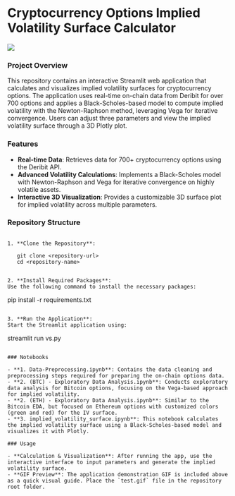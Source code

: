 # Cryptocurrency Options Implied Volatility Surface Calculator

![](https://raw.githubusercontent.com/EthanFalcao/Defi_Options_Implied_Volatility/main/gif/ivf_defi.gif)




### Project Overview

This repository contains an interactive Streamlit web application that calculates and visualizes implied volatility surfaces for cryptocurrency options. The application uses real-time on-chain data from Deribit for over 700 options and applies a Black-Scholes-based model to compute implied volatility with the Newton-Raphson method, leveraging Vega for iterative convergence. Users can adjust three parameters and view the implied volatility surface through a 3D Plotly plot.

### Features

- **Real-time Data**: Retrieves data for 700+ cryptocurrency options using the Deribit API.
- **Advanced Volatility Calculations**: Implements a Black-Scholes model with Newton-Raphson and Vega for iterative convergence on highly volatile assets.
- **Interactive 3D Visualization**: Provides a customizable 3D surface plot for implied volatility across multiple parameters.

### Repository Structure

```plaintext

1. **Clone the Repository**:
   
   git clone <repository-url>
   cd <repository-name>
```
   ```

2. **Install Required Packages**:
   Use the following command to install the necessary packages:
   ```
   pip install -r requirements.txt
   ```

3. **Run the Application**:
   Start the Streamlit application using:
   ```
   streamlit run vs.py
   ```

### Notebooks

- **1. Data-Preprocessing.ipynb**: Contains the data cleaning and preprocessing steps required for preparing the on-chain options data.
- **2. (BTC) - Exploratory Data Analysis.ipynb**: Conducts exploratory data analysis for Bitcoin options, focusing on the Vega-based approach for implied volatility.
- **2. (ETH) - Exploratory Data Analysis.ipynb**: Similar to the Bitcoin EDA, but focused on Ethereum options with customized colors (green and red) for the IV surface.
- **3. implied_volatility_surface.ipynb**: This notebook calculates the implied volatility surface using a Black-Scholes-based model and visualizes it with Plotly.

### Usage

- **Calculation & Visualization**: After running the app, use the interactive interface to input parameters and generate the implied volatility surface.
- **GIF Preview**: The application demonstration GIF is included above as a quick visual guide. Place the `test.gif` file in the repository root folder.
